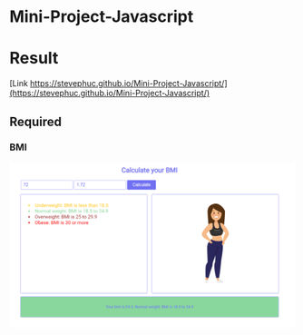 # Mini-Project-Javascript

# Result

[Link https://stevephuc.github.io/Mini-Project-Javascript/](https://stevephuc.github.io/Mini-Project-Javascript/)

## Required

### BMI

![](https://raw.githubusercontent.com/StevePhuc/Mini-Project-Javascript/master/1-BMI/BMI/img/mokup-2.PNG)
